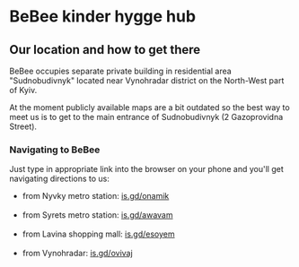 # BeBee kinder hygge hub

## Our location and how to get there

BeBee occupies separate private building in residential area "Sudnobudivnyk" located near Vynohradar district on the North-West part of Kyiv.  

At the moment publicly available maps are a bit outdated so the best way to meet us is to get to the main entrance of Sudnobudivnyk (2 Gazoprovidna Street).

### Navigating to BeBee

Just type in appropriate link into the browser on your phone and you'll get navigating directions to us:

- from Nyvky metro station:    [is.gd/onamik](https://is.gd/onamik) <br><img src='https://chart.googleapis.com/chart?cht=qr&chl=https%3A%2F%2Fis.gd%2Fonamik&chs=180x180&choe=UTF-8&chld=L|2' alt=''>
- from Syrets metro station:   [is.gd/awavam](https://is.gd/awavam) <br><img src='https://chart.googleapis.com/chart?cht=qr&chl=https%3A%2F%2Fis.gd%2Fawavam&chs=180x180&choe=UTF-8&chld=L|2' alt=''>
- from Lavina shopping mall:   [is.gd/esoyem](https://is.gd/esoyem) <br><img src='https://chart.googleapis.com/chart?cht=qr&chl=https%3A%2F%2Fis.gd%2Fesoyem&chs=180x180&choe=UTF-8&chld=L|2' alt=''>
- from Vynohradar:             [is.gd/ovivaj](https://is.gd/ovivaj) <br><img src='https://chart.googleapis.com/chart?cht=qr&chl=https%3A%2F%2Fis.gd%2Fovivaj&chs=180x180&choe=UTF-8&chld=L|2' alt=''>

